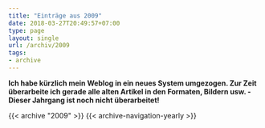 ```yaml
---
title: "Einträge aus 2009"
date: 2018-03-27T20:49:57+07:00
type: page
layout: single
url: /archiv/2009
tags:
- archive
---
```


**Ich habe k&uuml;rzlich mein Weblog in ein neues System umgezogen. Zur Zeit &uuml;berarbeite ich gerade alle alten Artikel in den Formaten, Bildern usw. - Dieser Jahrgang ist noch nicht &uuml;berarbeitet!**

{{< archive "2009" >}}
{{< archive-navigation-yearly >}}

